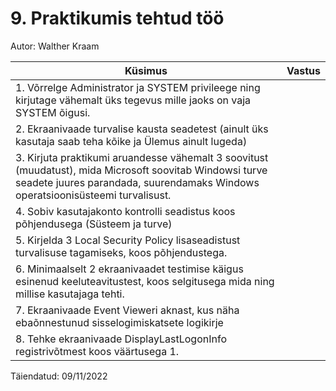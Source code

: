 #  9. Praktikumis tehtud töö

Autor: Walther Kraam

|Küsimus|Vastus|
|---|---|
|1. Võrrelge Administrator ja SYSTEM privileege ning kirjutage vähemalt üks tegevus mille jaoks on vaja SYSTEM õigusi.||
|2. Ekraanivaade turvalise kausta seadetest (ainult üks kasutaja saab teha kõike ja Ülemus ainult lugeda)||
|3. Kirjuta praktikumi aruandesse vähemalt 3 soovitust (muudatust), mida Microsoft soovitab Windowsi turve seadete juures parandada, suurendamaks Windows operatsioonisüsteemi turvalisust.||
|4. Sobiv kasutajakonto kontrolli seadistus koos põhjendusega (Süsteem ja turve)||
|5. Kirjelda 3 Local Security Policy lisaseadistust turvalisuse tagamiseks, koos põhjendustega.||
|6. Minimaalselt 2 ekraanivaadet testimise käigus esinenud keeluteavitustest, koos selgitusega mida ning millise kasutajaga tehti.||
|7. Ekraanivaade Event Vieweri aknast, kus näha ebaõnnestunud sisselogimiskatsete logikirje||
|8. Tehke ekraanivaade DisplayLastLogonInfo registrivõtmest koos väärtusega 1.||

Täiendatud: 09/11/2022
